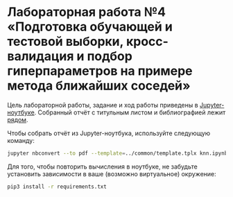 # Лабораторная работа №4 «Подготовка обучающей и тестовой выборки, кросс-валидация и подбор гиперпараметров на примере метода ближайших соседей»
Цель лабораторной работы, задание и ход работы приведены в&nbsp;[Jupyter-ноутбуке](knn.ipynb). Собранный отчёт с&nbsp;титульным листом и библиографией лежит [рядом](knn.pdf).

Чтобы собрать отчёт из&nbsp;Jupyter-ноутбука, используйте следующую команду:
```bash
jupyter nbconvert --to pdf --template=../common/template.tplx knn.ipynb
```

Для&nbsp;того, чтобы повторить вычисления в&nbsp;ноутбуке, не&nbsp;забудьте установить зависимости в&nbsp;ваше (возможно виртуальное) окружение:
```bash
pip3 install -r requirements.txt
```